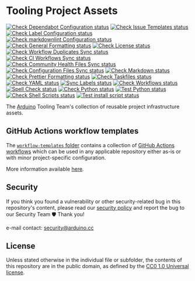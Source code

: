 # Tooling Project Assets

[![Check Dependabot Configuration status](https://github.com/arduino/tooling-project-assets/actions/workflows/check-dependabot.yml/badge.svg)](https://github.com/arduino/tooling-project-assets/actions/workflows/check-dependabot.yml)
[![Check Issue Templates status](https://github.com/arduino/tooling-project-assets/actions/workflows/check-issue-templates.yml/badge.svg)](https://github.com/arduino/tooling-project-assets/actions/workflows/check-issue-templates.yml)
[![Check Label Configuration status](https://github.com/arduino/tooling-project-assets/actions/workflows/check-labels.yml/badge.svg)](https://github.com/arduino/tooling-project-assets/actions/workflows/check-labels.yml)
[![Check markdownlint Configuration status](https://github.com/arduino/tooling-project-assets/actions/workflows/check-markdownlint.yml/badge.svg)](https://github.com/arduino/tooling-project-assets/actions/workflows/check-markdownlint.yml)
[![Check General Formatting status](https://github.com/arduino/tooling-project-assets/actions/workflows/check-general-formatting-task.yml/badge.svg)](https://github.com/arduino/tooling-project-assets/actions/workflows/check-general-formatting-task.yml)
[![Check License status](https://github.com/arduino/tooling-project-assets/actions/workflows/check-license.yml/badge.svg)](https://github.com/arduino/tooling-project-assets/actions/workflows/check-license.yml)
[![Check Workflow Duplicates Sync status](https://github.com/arduino/tooling-project-assets/actions/workflows/check-dependabot-sync.yml/badge.svg)](https://github.com/arduino/tooling-project-assets/actions/workflows/check-dependabot-sync.yml)
[![Check CI Workflows Sync status](https://github.com/arduino/tooling-project-assets/actions/workflows/check-ci-sync.yml/badge.svg)](https://github.com/arduino/tooling-project-assets/actions/workflows/check-ci-sync.yml)
[![Check Community Health Files Sync status](https://github.com/arduino/tooling-project-assets/actions/workflows/check-community-health-sync.yml/badge.svg)](https://github.com/arduino/tooling-project-assets/actions/workflows/check-community-health-sync.yml)
[![Check Configuration Files Sync status](https://github.com/arduino/tooling-project-assets/actions/workflows/check-config-sync.yml/badge.svg)](https://github.com/arduino/tooling-project-assets/actions/workflows/check-config-sync.yml)
[![Check Markdown status](https://github.com/arduino/tooling-project-assets/actions/workflows/check-markdown-task.yml/badge.svg)](https://github.com/arduino/tooling-project-assets/actions/workflows/check-markdown-task.yml)
[![Check Prettier Formatting status](https://github.com/arduino/tooling-project-assets/actions/workflows/check-prettier-formatting-task.yml/badge.svg)](https://github.com/arduino/tooling-project-assets/actions/workflows/check-prettier-formatting-task.yml)
[![Check Taskfiles status](https://github.com/arduino/tooling-project-assets/actions/workflows/check-taskfiles.yml/badge.svg)](https://github.com/arduino/tooling-project-assets/actions/workflows/check-taskfiles.yml)
[![Check YAML status](https://github.com/arduino/tooling-project-assets/actions/workflows/check-yaml-task.yml/badge.svg)](https://github.com/arduino/tooling-project-assets/actions/workflows/check-yaml-task.yml)
[![Sync Labels status](https://github.com/arduino/tooling-project-assets/actions/workflows/sync-labels.yml/badge.svg)](https://github.com/arduino/tooling-project-assets/actions/workflows/sync-labels.yml)
[![Check Workflows status](https://github.com/arduino/tooling-project-assets/actions/workflows/check-workflows-task.yml/badge.svg)](https://github.com/arduino/tooling-project-assets/actions/workflows/check-workflows-task.yml)
[![Spell Check status](https://github.com/arduino/tooling-project-assets/actions/workflows/spell-check-task.yml/badge.svg)](https://github.com/arduino/tooling-project-assets/actions/workflows/spell-check-task.yml)
[![Check Python status](https://github.com/arduino/tooling-project-assets/actions/workflows/check-python-task.yml/badge.svg)](https://github.com/arduino/tooling-project-assets/actions/workflows/check-python-task.yml)
[![Test Python status](https://github.com/arduino/tooling-project-assets/actions/workflows/test-python-poetry-task.yml/badge.svg)](https://github.com/arduino/tooling-project-assets/actions/workflows/test-python-poetry-task.yml)
[![Check Shell Scripts status](https://github.com/arduino/tooling-project-assets/actions/workflows/check-shell-task.yml/badge.svg)](https://github.com/arduino/tooling-project-assets/actions/workflows/check-shell-task.yml)
[![Test install script status](https://github.com/arduino/tooling-project-assets/actions/workflows/test-install-script.yml/badge.svg)](https://github.com/arduino/tooling-project-assets/actions/workflows/test-install-script.yml)

The [Arduino](https://www.arduino.cc/) Tooling Team's collection of reusable project infrastructure assets.

## GitHub Actions workflow templates

The [`workflow-templates` folder](workflow-templates) contains a collection of [GitHub Actions workflows](https://docs.github.com/actions/quickstart#creating-your-first-workflow) which can be used in any applicable repository either as-is or with minor project-specific configuration.

More information available [here](workflow-templates#readme).

## Security

If you think you found a vulnerability or other security-related bug in this repository's content, please read our
[security policy](https://github.com/arduino/tooling-project-assets/security/policy) and report the bug to our Security Team 🛡️
Thank you!

e-mail contact: security@arduino.cc

## License

Unless stated otherwise in the individual file or subfolder, the contents of this repository are in the public domain, as defined by the [CC0 1.0 Universal license](https://creativecommons.org/publicdomain/zero/1.0/).
